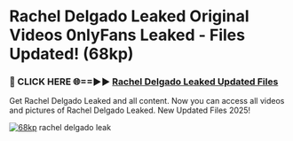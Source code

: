# Rachel Delgado Leaked Original Videos 0nlyFans Leaked - Files Updated! (68kp)

<h3>🔴 CLICK HERE 🌐==►► <a href="https://tinyurl.com/2wckxsce" rel="nofollow">Rachel Delgado Leaked Updated Files</a></h3>

Get Rachel Delgado Leaked and all content. Now you can access all videos and pictures of Rachel Delgado Leaked. New Updated Files 2025!

[![68kp](https://i.imgur.com/AFduVYN.gif)](https://tinyurl.com/2wckxsce)
rachel delgado leak